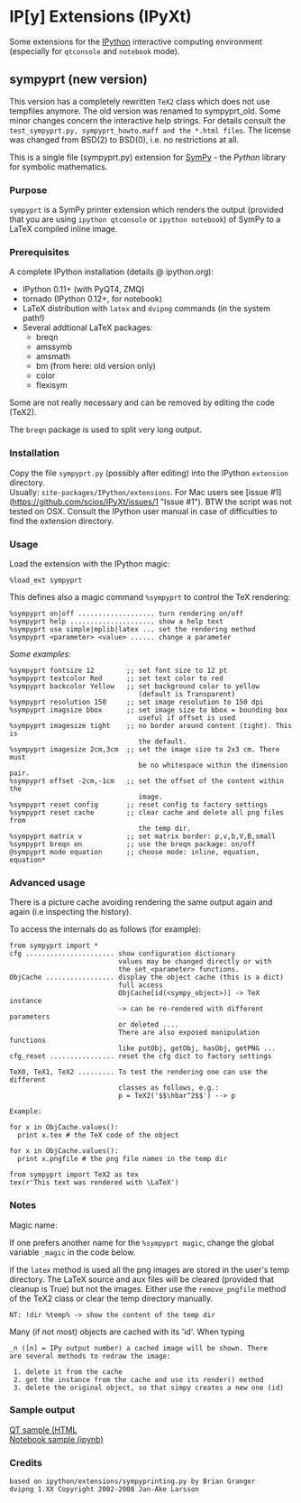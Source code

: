 IP[y] Extensions (IPyXt)
========================
Some extensions for the [IPython](http://ipython.org/ "IPython") interactive
computing environment (especially for `qtconsole` and  `notebook` mode).


## sympyprt (new version)

This version has a completely rewritten `TeX2` class which does not use
tempfiles anymore. The old version was renamed to sympyprt_old. Some
minor changes concern the interactive help strings. For details consult
the `test_sympyprt.py, sympyprt_howto.maff and the *.html files`.
The license was changed from BSD(2) to BSD(0), i.e. no restrictions at all. 

This is a single file (sympyprt.py) extension for 
[SymPy](http://sympy.org/en/index.html "SymPy") - the *Python* library for
symbolic mathematics. 

### Purpose
`sympyprt` is a SymPy printer extension which renders the output (provided
that you are using `ipython qtconsole` or `ipython notebook`) of SymPy to
a LaTeX compiled inline image.

### Prerequisites
A complete IPython installation (details @ ipython.org):

* IPython 0.11+ (with PyQT4, ZMQ)
* tornado (IPython 0.12+, for notebook)
* LaTeX distribution with `latex` and `dvipng` commands (in the system path!)
* Several addtional LaTeX packages: 
  * breqn
  * amssymb
  * amsmath
  * bm (from here: old version only)  
  * color
  * flexisym

Some are not really necessary and can be removed by editing the code (TeX2).

The `breqn` package is used to split very long output.

### Installation
Copy the file `sympyprt.py` (possibly after editing) into the IPython 
`extension` directory.  
Usually: `site-packages/IPython/extensions`.
For Mac users see [issue #1] (https://github.com/scios/IPyXt/issues/1 "Issue #1"). BTW the script
was not tested on OSX. Consult the IPython user manual in case of difficulties to find the extension
directory.

### Usage
Load the extension with the IPython magic:

    %load_ext sympyprt
    
This defines also a magic command `%sympyprt` to control the TeX rendering: 

    %sympyprt on|off ................... turn rendering on/off
    %sympyprt help ..................... show a help text
    %sympyprt use simple|mplib|latex ... set the rendering method
    %sympyprt <parameter> <value> ...... change a parameter


*Some examples*:
    
    %sympyprt fontsize 12        ;; set font size to 12 pt
    %sympyprt textcolor Red      ;; set text color to red
    %sympyprt backcolor Yellow   ;; set background color to yellow
                                    (default is Transparent)
    %sympyprt resolution 150     ;; set image resolution to 150 dpi
    %sympyprt imagsize bbox      ;; set image size to bbox = bounding box
                                    useful if offset is used
    %sympyprt imagesize tight    ;; no border around content (tight). This is
                                    the default.
    %sympyprt imagesize 2cm,3cm  ;; set the image size to 2x3 cm. There must
                                    be no whitespace within the dimension pair.
    %sympyprt offset -2cm,-1cm   ;; set the offset of the content within the
                                    image.
    %sympyprt reset config       ;; reset config to factory settings
    %sympyprt reset cache        ;; clear cache and delete all png files from
                                    the temp dir.
    %sympyprt matrix v           ;; set matrix border: p,v,b,V,B,small
    %sympyprt breqn on           ;; use the breqn package: on/off
    @sympyprt mode equation      ;; choose mode: inline, equation, equation*   


### Advanced usage
There is a picture cache avoiding rendering the same output again and again 
(i.e inspecting the history).

To access the internals do as follows (for example):

    from sympyprt import *
    cfg ...................... show configuration dictionary
                               values may be changed directly or with
                               the set_<parameter> functions.
    ObjCache ................. display the object cache (this is a dict)
                               full access
                               ObjCache[id(<sympy_object>)] -> TeX instance
                               -> can be re-rendered with different parameters
                               or deleted ....
                               There are also exposed manipulation functions
                               like putObj, getObj, hasObj, getPNG ...
    cfg_reset ................ reset the cfg dict to factory settings

    TeX0, TeX1, TeX2 ......... To test the rendering one can use the different
                               classes as follows, e.g.:
                               p = TeX2('$$\hbar^2$$') --> p

    Example:

    for x in ObjCache.values():
      print x.tex # the TeX code of the object

    for x in ObjCache.values():
      print x.pngfile # the png file names in the temp dir

    from sympyprt import TeX2 as tex
    tex(r'This text was rendered with \LaTeX')


### Notes
Magic name:

If one prefers another name for the `%sympyprt magic`, change the global
variable `_magic` in the code below.

if the `latex` method is used all the png images are stored in the
user's temp directory. The LaTeX source and aux files will be cleared
(provided that cleanup is True) but not the images. Either use the 
`remove_pngfile` method of the TeX2 class or clear the temp directory manually.

    NT: !dir %temp% -> show the content of the temp dir
    
Many (if not most) objects are cached with its 'id'. When typing

    _n ([n] = IPy output number) a cached image will be shown. There
    are several methods to redraw the image:
    
     1. delete it from the cache
     2. get the instance from the cache and use its render() method
     3. delete the original object, so that simpy creates a new one (id)


### Sample output
[QT sample (HTML](http://edu.scios.ch/sympy/qt_sample_sympy.html)  
[Notebook sample (ipynb)](http://edu.scios.ch/sympy/nb_sample_sympy.ipynb) 


### Credits
    based on ipython/extensions/sympyprinting.py by Brian Granger  
    dvipng 1.XX Copyright 2002-2008 Jan-Ake Larsson

